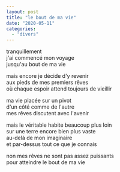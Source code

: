 ```yaml
---
layout: post
title: "le bout de ma vie"
date: "2020-05-11"
categories: 
  - "divers"
---
```


tranquillement  
j'ai commencé mon voyage  
jusqu'au bout de ma vie

mais encore je décide d'y revenir  
aux pieds de mes premiers rêves  
où chaque espoir attend toujours de vieillir

ma vie placée sur un pivot  
d'un côté comme de l'autre  
mes rêves discutent avec l'avenir

mais le véritable habite beaucoup plus loin  
sur une terre encore bien plus vaste  
au-delà de mon imaginaire  
et par-dessus tout ce que je connais

non mes rêves ne sont pas assez puissants  
pour atteindre le bout de ma vie
